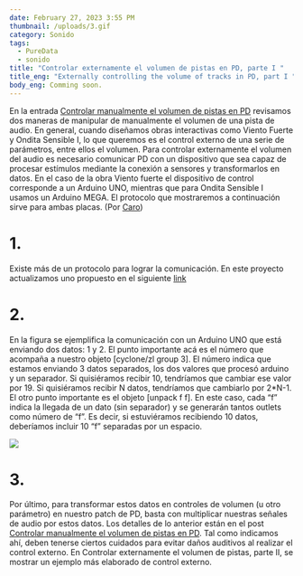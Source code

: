 ```yaml
---
date: February 27, 2023 3:55 PM
thumbnail: /uploads/3.gif
category: Sonido
tags:
  - PureData
  - sonido
title: "Controlar externamente el volumen de pistas en PD, parte I "
title_eng: "Externally controlling the volume of tracks in PD, part I "
body_eng: Comming soon.
---
```

<div>

En la entrada [Controlar manualmente el volumen de pistas en PD](https://www.ignacioserranol.com/sensiblog/controlar-manualmente-el-volumen-de-las-pistas-en-puredata) revisamos dos maneras de manipular de manualmente el volumen de una pista de audio. En general, cuando diseñamos obras interactivas como Viento Fuerte y Ondita Sensible I, lo que queremos es el control externo de una serie de parámetros, entre ellos el volumen. Para controlar externamente el volumen del audio es necesario comunicar PD con un dispositivo que sea capaz de procesar estímulos mediante la conexión a sensores y transformarlos en datos. En el caso de la obra Viento fuerte el dispositivo de control corresponde a un Arduino UNO, mientras que para Ondita Sensible I usamos un Arduino MEGA. El protocolo que mostraremos a continuación sirve para ambas placas. (Por [Caro](https://sites.google.com/view/caroespinoza))

# 1.

Existe más de un protocolo para lograr la comunicación. En este proyecto actualizamos uno propuesto en el siguiente [link](https://www.youtube.com/watch?v=WPj-clNbvfk) 

# 2.

En la figura se ejemplifica la comunicación con un Arduino UNO que está enviando dos datos: 1 y 2. El punto importante acá es el número que acompaña a nuestro objeto \[cyclone/zl group 3]. El número indica que estamos enviando 3 datos separados, los dos valores que procesó arduino y un separador. Si quisiéramos recibir 10, tendríamos que cambiar ese valor por 19. Si quisiéramos recibir N datos, tendríamos que cambiarlo por 2*N-1. El otro punto importante es el objeto \[unpack f f]. En este caso, cada “f” indica la llegada de un dato (sin separador) y se generarán tantos outlets como número de “f”. Es decir, si estuviéramos recibiendo 10 datos, deberíamos incluir 10 “f” separadas por un espacio.

</div>

<div>

![](/uploads/3.gif)

</div>

<div>

# 3.

Por último, para transformar estos datos en controles de volumen (u otro parámetro) en nuestro patch de PD, basta con multiplicar nuestras señales de audio por estos datos. Los detalles de lo anterior están en el post [Controlar manualmente el volumen de pistas en PD](https://www.ignacioserranol.com/sensiblog/controlar-manualmente-el-volumen-de-las-pistas-en-puredata). Tal como indicamos ahí, deben tenerse ciertos cuidados para evitar daños auditivos al realizar el control externo. En Controlar externamente el volumen de pistas, parte II, se mostrar un ejemplo más elaborado de control externo.

</div>